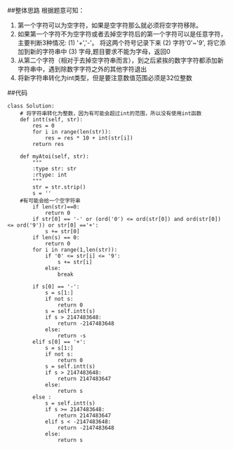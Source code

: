 ##整体思路
根据题意可知：
1. 第一个字符可以为空字符，如果是空字符那么就必须将空字符移除。
2. 如果第一个字符不为空字符或者去掉空字符后的第一个字符可以是任意字符，主要判断3种情况:
	(1) '+','-'。  将这两个符号记录下来
	(2) 字符'0'~'9', 将它添加到新的字符串中
	(3) 字母,题目要求不能为字母，返回0
3. 从第二个字符（相对于去掉空字符串而言），到之后紧挨的数字字符都添加新字符串中，遇到除数字字符之外的其他字符退出
4. 将新字符串转化为int类型，但是要注意数值范围必须是32位整数

##代码
```
class Solution:
    # 将字符串转化为整数，因为有可能会超过int的范围，所以没有使用int函数
    def intt(self, str):
        res = 0
        for i in range(len(str)):
            res = res * 10 + int(str[i])
        return res

    def myAtoi(self, str):
        """
        :type str: str
        :rtype: int
        """
        str = str.strip()
        s = ''
	#有可能会给一个空字符串
        if len(str)==0:
            return 0
        if str[0] == '-' or (ord('0') <= ord(str[0]) and ord(str[0]) <= ord('9')) or str[0] =='+':
            s += str[0]
        if len(s) == 0:
            return 0
        for i in range(1,len(str)):
            if '0' <= str[i] <= '9':
                s += str[i]
            else:
                break

        if s[0] == '-':
            s = s[1:]
            if not s:
                return 0
            s = self.intt(s)
            if s > 2147483648:
                return -2147483648
            else:
                return -s
        elif s[0] == '+':
            s = s[1:]
            if not s:
                return 0
            s = self.intt(s)
            if s > 2147483648:
                return 2147483647
            else:
                return s
        else :
            s = self.intt(s)
            if s >= 2147483648:
                return 2147483647
            elif s < -2147483648:
                return -2147483648
            else:
                return s

```

